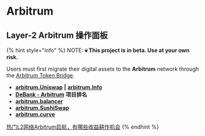 # Arbitrum

## Layer-2 Arbitrum 操作面板

{% hint style="info" %}
NOTE: **💀 This project is in beta. Use at your own risk.**&#x20;

Users must first migrate their digital assets to the **Arbitrum** network through the [Arbitrum Token Bridge](https://bridge.arbitrum.io/).&#x20;

* [**arbitrum.Uniswap**](https://app.uniswap.org/#/swap)  **|**  [**arbitrum.Info**](https://info.uniswap.org/#/arbitrum/)
* [**DeBank - Arbitrum**](https://debank.com/projects?chain=arb) **项目排名**
* [**arbitrum.balancer**](https://arbitrum.balancer.fi/)
* [**arbitrum.SushiSwap**](https://app.sushi.com/zh\_CN)
* [**arbitrum.curve**](https://arbitrum.curve.fi/)

[热门L2网络Arbitrum启航，有哪些收益耕作机会](https://www.chainnews.com/articles/294841654081.htm)
{% endhint %}
